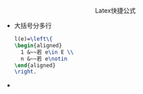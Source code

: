 <center>Latex快捷公式</center>

+ 大括号分多行

  ```latex
  l(e)=\left\{
  \begin{aligned}
  	1 &~~若 e\in E \\
  	n &~~若 e\notin
  \end{aligned}
  \right.
  ```

+ 